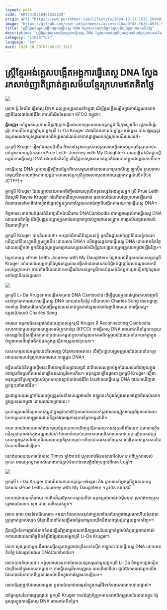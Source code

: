 ```yaml
---
layout: post
code: "ART2410210451A35ZSM"
origin_url: "https://www.postkhmer.com/lifestyle/2024-10-17-1532-260483"
image: "https://github.com/user-attachments/assets/16aa9f43-fb2d-49f5-9d90-310672e1969f"
title: "ស្ត្រី​ខ្មែរ​អង់គ្លេស​បង្កើត​អង្គការ​ធ្វើ​តេស្ត DNA ស្វែង​រក​​សាច់ញាតិ​ព្រាត់​គ្នា​សម័យ​​ខ្មែរ​ក្រហម​ឥត​គិតថ្លៃ"
description: "​​ស្ត្រី​ខ្មែរ​អង់គ្លេស​បង្កើត​អង្គការ​ធ្វើ​តេស្ត DNA ស្វែង​រក​​សាច់ញាតិ​ព្រាត់​គ្នា​សម័យ​​ខ្មែរ​ក្រហម​ឥត​គិតថ្លៃ​"
category: "LIFESTYLE"
language: "km"
date: 2024-10-29T07:45:07.391Z
---
```


# ស្ត្រី​ខ្មែរ​អង់គ្លេស​បង្កើត​អង្គការ​ធ្វើ​តេស្ត DNA ស្វែង​រក​​សាច់ញាតិ​ព្រាត់​គ្នា​សម័យ​​ខ្មែរ​ក្រហម​ឥត​គិតថ្លៃ

![](https://github.com/user-attachments/assets/b0dbaf56-86da-4bc5-b834-7bae06a76b24)

លោក ប៉ូ ថៃឃីន ធ្វើ​តេស្ត DNA ដល់​ក្រុម​គ្រួសារ​នៅ​កម្ពុជា ដើម្បី​ផ្តល់​ក្តី​សង្ឃឹម​ក្នុង​ការ​ស្វែង​រក​សាច់​ញាតិ​ដែល​បាត់​បង់​ជីវិត កាល​ពី​ដើម​ខែ​តុលា។ KFCO កម្ពុជា។

**ភ្នំពេញ៖** នៅក្នុងការ​ប្រកាស​ដ៏​គួរ​ឱ្យ​ភ្ញាក់ផ្អើល​​ឯ​មហោស្រព​ភាពយន្ត​កម្ពុជា ​ទីក្រុង​ឡុង​ប៊ិច រដ្ឋ​កាលីហ្វ័រ​ញ៉ា កាលពី​ខែកញ្ញា​ឆ្នាំមុន អ្នកស្រី​ Li-Da Kruger ជា​ផលិតករ​ភាពយន្ត​ខ្មែរ​-​អង់គ្លេស បានបង្ហាញ​នូវ​គម្រោង​សេវាកម្ម​ស្វែង​រក​សមាជិក​​គ្រួសារ​ដែល​បែកបាក់​គ្នា​ក្នុង​របប​ខ្មែរក្រហម​ដ៏​ឃោរឃៅ​។​

អ្នកស្រី Kruger រឿង​រ៉ាវ​ជា​​កូនចិញ្ចឹម និង​ការស្វែងរក​ឫសគល់គ្រួសារ​បង្កើត​រ​បស់​អ្នកស្រី​​ ត្រូវបាន​ថត​នៅក្នុង​ភាពយន្ត​ឯកសារ «Prue Leith: Journey with My Daughter» បានបង្កើត​គំនិត​ផ្តួចផ្តើ​​ម​ផ្តល់​​ការធ្វើ​តេស្ត DNA ដោយ​ឥតគិតថ្លៃ ដើម្បី​ជួយ​ស្វែងរក​សាច់ញាតិ​ដែល​បាត់​ខ្លួន​ជា​យូរ​មកហើយ​។​

ការធ្វើ​តេស្ត DNA ត្រូវបានធ្វើ​ឡើង​ជា​ផ្នែក​​​ពិសេស​មួយ​នៅ​សាល​មហោស្រព​សិល្បៈ​ឡុង​ប៊ិច ស្របពេល​ជាមួយនឹង​ការ​បញ្ចាំងភាពយន្ត​ឯកសារ​របស់​អ្នកស្រី​​ក្នុង​មហោស្រព​ភាពយន្ត​ក្រុង​កម្ពុជា​លើក​ទី​១០ (CTFF)​។

អ្នកស្រី Kruger ដែល​ត្រូវបាន​យក​មក​ចិញ្ចឹម​ដោយ​បុគ្គលិក​ទូរទស្សន៍​អង់គ្លេសអ្នក ស្រី​ Prue Leith និង​ស្វាមី​ Rayne Kruger តាំងពី​បាត​ជើង​ក្រហម​រងាល មុនពេល​ដែល​របប​ខ្មែរក្រហម​ឡើងកាន់​អំណាច ​បាន​ចែករំលែក​រឿងរ៉ាវ​ផ្ទាល់ខ្លួន​​ក្នុងការ​ស្វែងរកសាច់​ញាតិ​បង្កើត​​​​តាមរយៈ​ការធ្វើ​តេស្ត DNA។​

កិច្ចការនេះ​មាន​ការ​បំផុស​គំនិត​ឱ្យ​បើក​ដំណើរ​ការ​ DNACambodia ជា​គម្រោង​ផ្តល់​ការធ្វើ​តេស្ត DNA ដោយ​ឥតគិតថ្លៃ ដើម្បី​បង្រួបបង្រួម​គ្រួសារ​ដែលព្រាត់​ប្រាស់​គ្នា​​ដោយ​សង្គ្រាម ការ​ប្រល័យពូជសាសន៍ និង​ភាពក្រីក្រ​។​

អ្នកស្រី Kruger បាន​និយាយថា​៖ «​បន្ទាប់ពី​ការពិនិត្យ​របស់ខ្ញុំ អ្នកនឹង​ជួប​សាច់ញាតិ​ដែល​ខ្ញុំ​បាន​រកឃើញ​នៅទីនេះ​ក្នុង​ទីក្រុងឡុងប៊ិច ដោយសារ DNA។ យើង​ផ្តល់ជូន​ការធ្វើ​តេស្ត DNA ដោយ​ឥតគិតថ្លៃ ដោយ​សង្ឃឹមថា ​អ្នកនឹង​ចូលរួម​ក្នុង​គម្រោង​សប្បុរសធម៌​ ដើម្បី​ជួយ​បង្រួបបង្រួម​គ្រួសារ​កម្ពុជា​ឡើងវិញ​»។​

ខ្សែភាពយន្ត​ «Prue Leith: Journey with My Daughter»​ ស្វែងយល់​ពី​ឫសគល់​របស់អ្នកស្រី​ Kruger នៅពេលដែលអ្នកស្រី​ស្វែងរក​គ្រួសារ​បង្កើត​ ចំពេល​មានការ​បំផ្លិចបំផ្លាញ​ដែល​បណ្តាលមកពី​របប​ខ្មែរក្រហម​។ ​​ចាប់តាំងពី​ពេលនោះ​មក​ រឿងរ៉ាវ​របស់​អ្នកស្រីបាន​បំផុសគំនិត​អ្នកផ្សេង​ទៀត​ឱ្យ​ស្វែងរក​សាច់ញាតិ​របស់​ពួកគេ​​។​

![](https://github.com/user-attachments/assets/31c6cadb-d324-476c-915d-9767f44a5c0a)

អ្នកស្រី Li-Da Kruger ចាប់ផ្តើមគម្រោង DNA Cambodia ដើម្បីជួយគ្រួសារស្វែងរកសាច់ញាតិរបស់ពួកគេតាមរយៈការធ្វើតេស្ត DNA ដោយឥតគិតថ្លៃ ហើយលោក Charles Song បានបង្ហាញការគាំទ្រ និងចែករំលែកក្តីសង្ឃឹមខ្ពស់របស់គាត់ក្នុងការស្វែងរកសាច់ញាតិតាមរយៈការធ្វើតេស្ត។ ហ្វេសប៊ុករបស់ Charles Song

តាមរយៈ​អង្គ​ការមិន​រកប្រាក់​ចំណេញ​របស់អ្នកស្រី​ Kruger គឺ Reconnecting Cambodia សហការ​ជាមួយ​អង្គការ​សប្បុរស​ធម៌​គ្រួសារ​ខ្មែរ (KFCO) ការធ្វើ​តេស្ត DNA ដោយ​ឥតគិតថ្លៃ​បាន​ក្លាយជា​សញ្ញា​នៃ​ក្តីសង្ឃឹម​សម្រាប់​ប្រជាជន​កម្ពុជា​ក្នុងការ​ស្វែងរក​សមាជិក​គ្រួសារ​ដែល​បានបែក​បាក់​គ្នា​​ក្នុងអំឡុងពេល​ដ៏​ខ្មៅ​ងងឹត​បំផុត​ក្នុង​ប្រវត្តិសាស្ត្រ​របស់​ប្រទេស​។​

បេសកកម្ម​របស់​អង្គការ​នេះ​គឺ​សាមញ្ញ ប៉ុន្តែ​មាន​ថាមពល​៖ ដើម្បី​បង្រួបបង្រួម​គ្រួសារ​ដែលបាន​បែក​គ្នា​ដោយសារ​របប​​ខ្មែរក្រហម​តាមរយៈ​ការផ្គូផ្គង DNA​។​

ឥទ្ធិពល​នៃ​គំនិត​ផ្តួចផ្តើម​នេះ​គឺមាន​អត្ថន័យ​ជ្រាលជ្រៅ ជាពិសេស​សម្រាប់​អ្នក​ដែល​រស់នៅ​ជាមួយក្នុង​ភាព​ស្រពិច​ស្រពិល​​អស់​ជាច្រើន​ទសវត្សរ៍​មកហើយ​។ មនុស្ស​ជាច្រើន ​ដូចជា អ្នកស្រី Kruger ជឿថា ​មនុស្ស​ជាទី​ស្រឡាញ់​របស់​ពួកគេ​បាន​ស្លាប់បាត់​បង់ជីវិត តែ​នៅពេល​​ធ្វើ​តេស្ត DNA ​បាន​រក​ឃើញថា ​អ្នកខ្លះ​នៅមាន​ជីវិត​។​

ជួប​ជាមួយ​បុរស​ម្នាក់​ដែល​បច្ចុប្បន្ន​រស់នៅ​សហរដ្ឋអាមេរិក ឥឡូវនេះ​កំពុង​ស្វែងរក​សាច់ញាតិ​របស់លោក​​ក្នុងប្រទេស​កម្ពុជា ដោយសារ​គម្រោង​នេះ​។​

មុន​ការដួលរលំ​នៃ​ប្រទេស​កម្ពុជា​ក្នុង​ឆ្នាំ១៩៧៥​ កុមារ​រាប់ពាន់នាក់​ត្រូវបានជម្លៀស​ចេញ​ពី​ប្រទេស​ដែល​ហែកហួរ​ដោយ​សង្គ្រាម​ដោយ​ទីភ្នាក់ងារ​អង្គការ​កុមារកំព្រា​អន្តរជាតិ​។​

ខណៈពេលដែល​កុមារ​ទាំងនេះ​មួយចំនួន​បាន​រកឃើញ​ផ្ទះ​ថ្មី​តាមរយៈ​ការសុំ​កូនចិញ្ចឹម​នោះ កុមារ​​ជាច្រើន​ទៀត​ត្រូវបាន​​ដាក់​ក្នុង​មណ្ឌល​ថែទាំ​ ដែល​នៅ​រាយប៉ាយ​ពាសពេញ​ពិភពលោក​ ដោយ​​ជាច្រើន​ទសវត្សរ៍​បាន​កន្លងផុត​ទៅដោយ​មិនមាន​សញ្ជាតិ​ស្របច្បាប់ ហើយ​ជោគវាសនា​នៃ​គ្រួសារ​​បង្កើត​របស់​​ពួកគេ​នៅតែ​មិនទាន់​ដឹង​នៅឡើយ​។​

យោងតាម​របាយការណ៍​របស់ Times ឆ្នាំ២០១៥ បុគ្គល​រាប់មិនអស់​នៅតែ​បែកបាក់​ពី​គ្រួសារ​របស់​ពួកគេ ដោយ​អ្នកខ្លះ​មានសំណាង​អាច​​ភ្ជាប់​ទំនាក់ទំនង​ឡើងវិញ​បន្ទាប់ពី​ជាង ៤០​ឆ្នាំ​។​

![](https://github.com/user-attachments/assets/1f975128-2c2e-4c0d-baaf-b978b7c1175e)

អ្នកស្រី​ Li-Da Kruger ជា​ផលិតករ​ភាពយន្ត​ខ្មែរ​-​អង់គ្លេស និង ម្តាយ​របស់​អ្នកស្រីក្នុង​ភាពយន្ត​ឯកសារ «Prue Leith: Journey with My Daughter» ។ រូបថត សហការី

ទោះជា​យ៉ាងណាក៏ដោយ ការពិត​ដ៏​គួរឱ្យ​សោកស្ដាយ​គឺថា មនុស្ស​រាប់ពាន់រាប់​ម៉ឺន​នាក់ រួមទាំង​បងប្រុស​ច្បង​របស់លោក សុង ឆាល​ នៅតែ​បាត់​ខ្លួន​។​

លោក ឆាល​ បាន​ចែករំលែក​​​ថា​៖ «​ខណៈដែល​គេ​សន្ម​ត់​ថា ​គ្រួសារ​ដែលបែក​គ្នា​​​ជា​យូរ​មកហើយ​​ទំនង​ជា​ត្រូវ​ព្រាត់​ប្រាស​រហូត​ ប៉ុន្តែ​យើង​នៅតែ​សង្ឃឹមថា ​ថ្ងៃ​ណាមួយ​យើង​នឹង​បាន​ជួបជុំ​ជាមួយ​ពួកគេ​វិញ​»​។​

​ក្តីសង្ឃឹម​នៃ​ការភ្ជាប់​ទំនាក់ទំនង​ឡើងវិញ​ជាមួយ​សមាជិកគ្រួសា​រដែ​លព្រាត់​ប្រាស់​​កំពុង​ត្រូវបាន​​គាស់​កកាយ​ ដោយសារ​កិច្ចខិតខំ​ប្រឹងប្រែង​រប​ស់អ្នកស្រី​ Li-Da Kruger​។​

លោក សុង​ រួមជាមួយ​នឹង​ជនភៀសខ្លួន​កម្ពុជា​ជាច្រើន​នាក់​ទៀត ឥឡូវនេះ​បានធ្វើ​តេស្ត DNA ដោយ​ឥតគិតថ្លៃ ដែល​ផ្តល់​ដោយ DNACambodia​។​

​លោក​​បាន​និយាយថា៖ «​ខ្ញុំ​មាន​មោទនភាព​ដែល​បាន​ចូលរួម​ជាមួយអ្នកស្រី​ Li-Da និង​អ្នក​ផ្សេងទៀត​ជាច្រើន​នៅក្នុង​បេសកកម្ម​នេះ​។ ការធ្វើ​តេស្ត​ដ៏​សាមញ្ញ​រយៈពេល​ពីរ​នាទី​នេះ ផ្តល់ឱកាស​ដល់​ពួកយើង​ដែល​បានបែក​បាក់​ពី​គ្រួសារ​របស់​យើងក្នុង​ការ​​ស្វែងរក​ចម្លើយ​»។​

លោក​ជំរុញ​អ្នកដែលមាន​ចម្ងល់ ឬ​មាន​ចំណាប់អារម្មណ៍​ក្នុង​កម្មវិធី​ទាក់ទង​មកលោក​​ដោយផ្ទាល់​។​

ជា​ផ្នែក​មួយ​នៃ​ការផ្សព្វផ្សាយ អ្នកស្រី Kruger បាន​ជំរុញ​ឱ្យ​អ្នកមាន​សមាជិកគ្រួសារ​ដែល​បាត់​ខ្លួន ឱ្យ​ចូលរួម​ក្នុងការ​ធ្វើតេស្ត DNA ដោយ​ឥតគិតថ្លៃ៕​